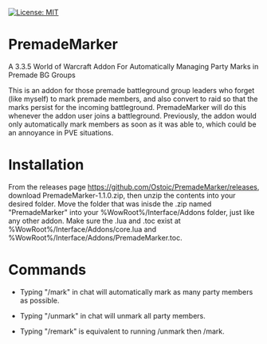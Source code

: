 [![License: MIT](https://img.shields.io/badge/License-MIT-yellow.svg)](https://opensource.org/licenses/MIT)

# PremadeMarker
A 3.3.5 World of Warcraft Addon For Automatically Managing Party Marks in Premade BG Groups

This is an addon for those premade battleground group leaders who forget (like myself) to mark premade members, and also convert to raid so that the marks persist for the incoming battleground. PremadeMarker will do this whenever the addon user joins a battleground. Previously, the addon would only automatically mark members as soon as it was able to, which could be an annoyance in PVE situations.

# Installation
From the releases page https://github.com/Ostoic/PremadeMarker/releases, download PremadeMarker-1.1.0.zip, then unzip the contents into your desired folder. Move the folder that was inisde the .zip named "PremadeMarker" into your %WowRoot%/Interface/Addons folder, just like any other addon. Make sure the .lua and .toc exist at %WowRoot%/Interface/Addons/core.lua and %WowRoot%/Interface/Addons/PremadeMarker.toc.


# Commands
* Typing "/mark" in chat will automatically mark as many party members as possible.

* Typing "/unmark" in chat will unmark all party members.

* Typing "/remark" is equivalent to running /unmark then /mark.
